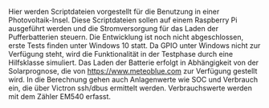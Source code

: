 Hier werden Scriptdateien vorgestellt für die Benutzung in einer Photovoltaik-Insel.
Diese Scriptdateien sollen auf einem Raspberry Pi ausgeführt werden und die Stromversorgung für das Laden der Pufferbatterien steuern.
Die Entwicklung ist noch nicht abgeschlossen, erste Tests finden unter Windows 10 statt. Da GPIO unter Windows nicht zur Verfügung steht, wird die Funktionalität in der Testphase durch eine Hilfsklasse simuliert.
Das Laden der Batterie erfolgt in Abhängigkeit von der Solarprognose, die von https://www.meteoblue.com zur Verfügung gestellt wird.
In die Berechnung gehen auch Anlagenwerte wie SOC und Verbrauch ein, die über Victron ssh/dbus ermittelt werden.
Verbrauchswerte werden mit dem Zähler EM540 erfasst.
